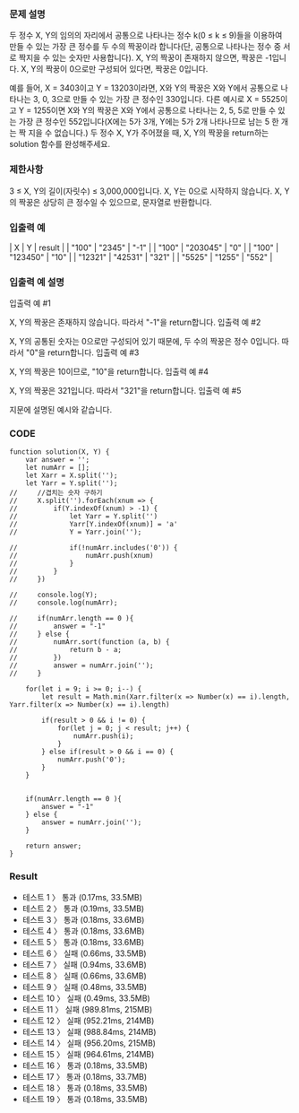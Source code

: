 ### 문제 설명
두 정수 X, Y의 임의의 자리에서 공통으로 나타나는 정수 k(0 ≤ k ≤ 9)들을 이용하여 만들 수 있는 가장 큰 정수를 두 수의 짝꿍이라 합니다(단, 공통으로 나타나는 정수 중 서로 짝지을 수 있는 숫자만 사용합니다). X, Y의 짝꿍이 존재하지 않으면, 짝꿍은 -1입니다. X, Y의 짝꿍이 0으로만 구성되어 있다면, 짝꿍은 0입니다.

예를 들어, X = 3403이고 Y = 13203이라면, X와 Y의 짝꿍은 X와 Y에서 공통으로 나타나는 3, 0, 3으로 만들 수 있는 가장 큰 정수인 330입니다. 다른 예시로 X = 5525이고 Y = 1255이면 X와 Y의 짝꿍은 X와 Y에서 공통으로 나타나는 2, 5, 5로 만들 수 있는 가장 큰 정수인 552입니다(X에는 5가 3개, Y에는 5가 2개 나타나므로 남는 5 한 개는 짝 지을 수 없습니다.)
두 정수 X, Y가 주어졌을 때, X, Y의 짝꿍을 return하는 solution 함수를 완성해주세요.

### 제한사항
3 ≤ X, Y의 길이(자릿수) ≤ 3,000,000입니다.
X, Y는 0으로 시작하지 않습니다.
X, Y의 짝꿍은 상당히 큰 정수일 수 있으므로, 문자열로 반환합니다.

### 입출력 예
| X	| Y | result |
| "100" | "2345" |	"-1" |
| "100" | "203045" |	"0" |
| "100" | "123450" |	"10" |
| "12321" | "42531" |	"321" |
| "5525" | "1255" |	"552" |

### 입출력 예 설명
입출력 예 #1

X, Y의 짝꿍은 존재하지 않습니다. 따라서 "-1"을 return합니다.
입출력 예 #2

X, Y의 공통된 숫자는 0으로만 구성되어 있기 때문에, 두 수의 짝꿍은 정수 0입니다. 따라서 "0"을 return합니다.
입출력 예 #3

X, Y의 짝꿍은 10이므로, "10"을 return합니다.
입출력 예 #4

X, Y의 짝꿍은 321입니다. 따라서 "321"을 return합니다.
입출력 예 #5

지문에 설명된 예시와 같습니다.

### CODE
~~~
function solution(X, Y) {
    var answer = '';
    let numArr = [];
    let Xarr = X.split('');
    let Yarr = Y.split('');
//     //겹치는 숫자 구하기
//     X.split('').forEach(xnum => {
//         if(Y.indexOf(xnum) > -1) {
//             let Yarr = Y.split('')
//             Yarr[Y.indexOf(xnum)] = 'a'
//             Y = Yarr.join('');
            
//             if(!numArr.includes('0')) {
//                 numArr.push(xnum)            
//             }
//         }
//     })
    
//     console.log(Y);
//     console.log(numArr);
    
//     if(numArr.length == 0 ){
//         answer = "-1"
//     } else {
//         numArr.sort(function (a, b) {
//             return b - a;
//         })
//         answer = numArr.join('');
//     }
    
    for(let i = 9; i >= 0; i--) {
        let result = Math.min(Xarr.filter(x => Number(x) == i).length, Yarr.filter(x => Number(x) == i).length)
        
        if(result > 0 && i != 0) {
            for(let j = 0; j < result; j++) {
                numArr.push(i);            
            }    
        } else if(result > 0 && i == 0) {
            numArr.push('0');
        }
    }
    

    if(numArr.length == 0 ){
        answer = "-1"
    } else {
        answer = numArr.join('');
    }
    
    return answer;
}
~~~

### Result
- 테스트 1 〉	통과 (0.17ms, 33.5MB)
- 테스트 2 〉	통과 (0.19ms, 33.5MB)
- 테스트 3 〉	통과 (0.18ms, 33.6MB)
- 테스트 4 〉	통과 (0.18ms, 33.6MB)
- 테스트 5 〉	통과 (0.18ms, 33.6MB)
- 테스트 6 〉	실패 (0.66ms, 33.5MB)
- 테스트 7 〉	실패 (0.94ms, 33.6MB)
- 테스트 8 〉	실패 (0.66ms, 33.6MB)
- 테스트 9 〉	실패 (0.48ms, 33.5MB)
- 테스트 10 〉	실패 (0.49ms, 33.5MB)
- 테스트 11 〉	실패 (989.81ms, 215MB)
- 테스트 12 〉	실패 (952.21ms, 214MB)
- 테스트 13 〉	실패 (988.84ms, 214MB)
- 테스트 14 〉	실패 (956.20ms, 215MB)
- 테스트 15 〉	실패 (964.61ms, 214MB)
- 테스트 16 〉	통과 (0.18ms, 33.5MB)
- 테스트 17 〉	통과 (0.18ms, 33.7MB)
- 테스트 18 〉	통과 (0.18ms, 33.5MB)
- 테스트 19 〉	통과 (0.18ms, 33.5MB)
